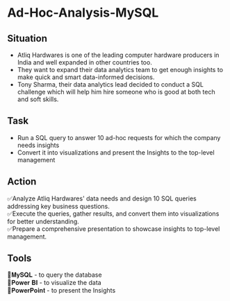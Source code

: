 # Ad-Hoc-Analysis-MySQL

## Situation
* Atliq Hardwares is one of the leading computer hardware producers in India and well expanded in other countries too.
* They want to expand their data analytics team to get enough insights to make quick and smart data-informed decisions.
* Tony Sharma, their data analytics lead decided to conduct a SQL challenge which will help him hire someone who is good at both tech and soft skills.


## Task
* Run a SQL query to answer 10 ad-hoc requests for which the company needs insights
* Convert it into visualizations and present the Insights to the top-level management


## Action
✅Analyze Atliq Hardwares' data needs and design 10 SQL queries addressing key business questions.  
✅Execute the queries, gather results, and convert them into visualizations for better understanding.  
✅Prepare a comprehensive presentation to showcase insights to top-level management.  
  
## Tools
🛑𝐌𝐲𝐒𝐐𝐋 - to query the database  
🛑𝐏𝐨𝐰𝐞𝐫 𝐁𝐈 - to visualize the data  
🛑𝐏𝐨𝐰𝐞𝐫𝐏𝐨𝐢𝐧𝐭 - to present the Insights  
